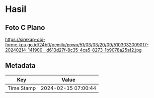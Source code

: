 # Hasil

## Foto C Plano

https://sirekap-obj-formc.kpu.go.id/24b0/pemilu/ppwp/51/03/03/20/09/5103032009017-20240214-141900--d613d27f-8c35-4ca5-8273-1b9078a25af2.jpg


## Metadata

| Key        | Value               |
| ---------- | ------------------- |
| Time Stamp | 2024-02-15 07:00:44 |



